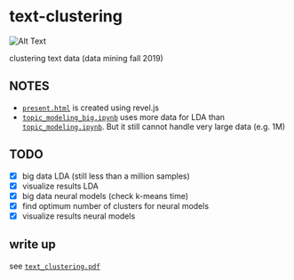 # text-clustering

![Alt Text](https://media.giphy.com/media/VSYyrK0MzKSyI/giphy.gif)

clustering text data (data mining fall 2019)

## NOTES
- [`present.html`](https://github.com/subhadarship/text-clustering/blob/master/present.html) is created using revel.js
- [`topic_modeling_big.ipynb`](https://github.com/subhadarship/text-clustering/blob/master/topic_modeling_big.ipynb) uses more data for LDA than [`topic_modeling.ipynb`](https://github.com/subhadarship/text-clustering/blob/master/topic_modeling.ipynb). But it still cannot handle very large data (e.g. 1M)

## TODO
- [x] big data LDA (still less than a million samples)
- [x] visualize results LDA
- [x] big data neural models (check k-means time)
- [x] find optimum number of clusters for neural models
- [x] visualize results neural models

## write up
see [`text_clustering.pdf`](https://github.com/subhadarship/text-clustering/blob/master/text_clustering.pdf)
